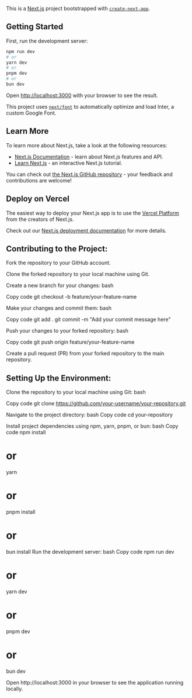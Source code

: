 This is a [Next.js](https://nextjs.org/) project bootstrapped with [`create-next-app`](https://github.com/vercel/next.js/tree/canary/packages/create-next-app).

## Getting Started

First, run the development server:

```bash
npm run dev
# or
yarn dev
# or
pnpm dev
# or
bun dev
```

Open [http://localhost:3000](http://localhost:3000) with your browser to see the result.


This project uses [`next/font`](https://nextjs.org/docs/basic-features/font-optimization) to automatically optimize and load Inter, a custom Google Font.

## Learn More

To learn more about Next.js, take a look at the following resources:

- [Next.js Documentation](https://nextjs.org/docs) - learn about Next.js features and API.
- [Learn Next.js](https://nextjs.org/learn) - an interactive Next.js tutorial.

You can check out [the Next.js GitHub repository](https://github.com/vercel/next.js/) - your feedback and contributions are welcome!

## Deploy on Vercel

The easiest way to deploy your Next.js app is to use the [Vercel Platform](https://vercel.com/new?utm_medium=default-template&filter=next.js&utm_source=create-next-app&utm_campaign=create-next-app-readme) from the creators of Next.js.

Check out our [Next.js deployment documentation](https://nextjs.org/docs/deployment) for more details.

## Contributing to the Project:

Fork the repository to your GitHub account.

Clone the forked repository to your local machine using Git.

Create a new branch for your changes:
bash

Copy code
git checkout -b feature/your-feature-name

Make your changes and commit them:
bash

Copy code
git add .
git commit -m "Add your commit message here"

Push your changes to your forked repository:
bash

Copy code
git push origin feature/your-feature-name

Create a pull request (PR) from your forked repository to the main repository.

## Setting Up the Environment:

Clone the repository to your local machine using Git:
bash

Copy code
git clone https://github.com/your-username/your-repository.git

Navigate to the project directory:
bash
Copy code
cd your-repository

Install project dependencies using npm, yarn, pnpm, or bun:
bash
Copy code
npm install
# or
yarn
# or
pnpm install
# or
bun install
Run the development server:
bash
Copy code
npm run dev
# or
yarn dev
# or
pnpm dev
# or
bun dev

Open http://localhost:3000 in your browser to see the application running locally.